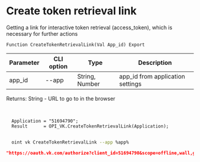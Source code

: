 ﻿---
sidebar_position: 1
---

# Create token retrieval link
Getting a link for interactive token retrieval (access_token), which is necessary for further actions



`Function CreateTokenRetrievalLink(Val App_id) Export`

  | Parameter | CLI option | Type | Description |
  |-|-|-|-|
  | app_id | --app | String, Number | app_id from application settings |

  
  Returns:  String - URL to go to in the browser

<br/>




```bsl title="Code example"
  Application = "51694790";
  Result      = OPI_VK.CreateTokenRetrievalLink(Application);
```



```sh title="CLI command example"
    
  oint vk CreateTokenRetrievalLink --app %app%

```

```json title="Result"
"https://oauth.vk.com/authorize?client_id=51694790&scope=offline,wall,groups,photos,stats,stories,ads,market,video&v=5.131&response_type=token&redirect_uri=https://api.vk.com/blank.html"
```
